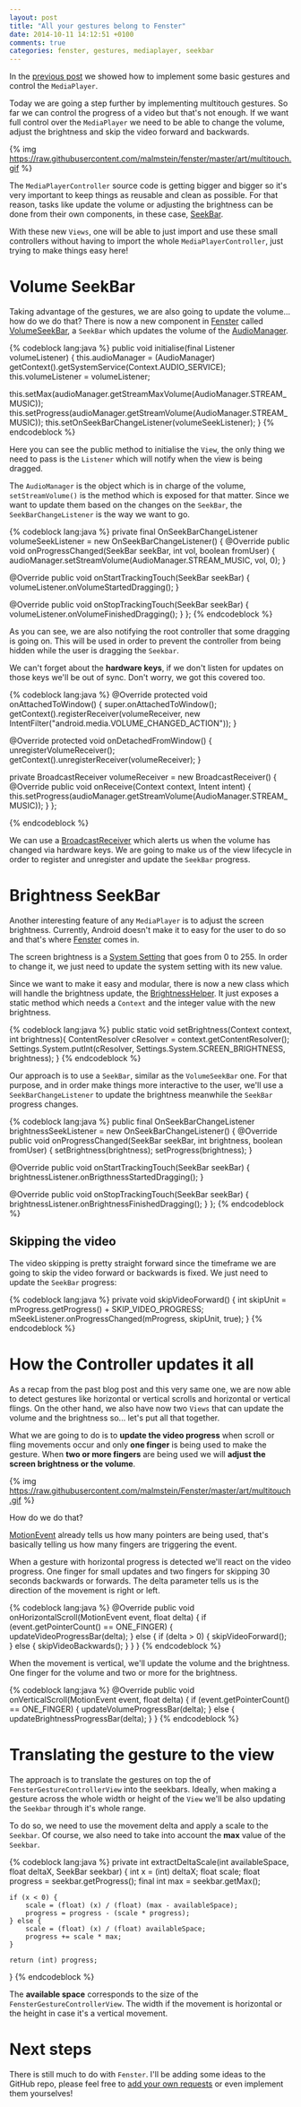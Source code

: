 ```yaml
---
layout: post
title: "All your gestures belong to Fenster"
date: 2014-10-11 14:12:51 +0100
comments: true
categories: fenster, gestures, mediaplayer, seekbar
---
```


In the [previous post](www.malmstein.com/blog/2014/09/21/control-the-media-player-using-gestures/)
we showed how to implement some basic gestures and control the `MediaPlayer`.

Today we are going a step further by implementing multitouch gestures. So far we can
control the progress of a video but that's not enough. If we want full control over the
`MediaPlayer` we need to be able to change the volume, adjust the brightness and skip the
video forward and backwards.

{% img https://raw.githubusercontent.com/malmstein/fenster/master/art/multitouch.gif %}

<!-- more -->

The `MediaPlayerController` source code is getting bigger and bigger so it's very important to keep
things as reusable and clean as possible. For that reason, tasks like update the volume
or adjusting the brightness can be done from their own components, in these case, [SeekBar](http://developer.android.com/reference/android/widget/SeekBar.html).

With these new `Views`, one will be able to just import and use these small controllers without having
to import the whole `MediaPlayerController`, just trying to make things easy here!

# Volume SeekBar

Taking advantage of the gestures, we are also going to update the volume... how do we do that?
There is now a new component in [Fenster](https://github.com/malmstein/fenster) called [VolumeSeekBar](https://github.com/malmstein/fenster),
a `SeekBar` which updates the volume of the [AudioManager](http://developer.android.com/reference/android/media/AudioManager.html).

{% codeblock lang:java %}
public void initialise(final Listener volumeListener) {
  this.audioManager = (AudioManager) getContext().getSystemService(Context.AUDIO_SERVICE);
  this.volumeListener = volumeListener;

  this.setMax(audioManager.getStreamMaxVolume(AudioManager.STREAM_MUSIC));
  this.setProgress(audioManager.getStreamVolume(AudioManager.STREAM_MUSIC));
  this.setOnSeekBarChangeListener(volumeSeekListener);
}
{% endcodeblock %}

Here you can see the public method to initialise the `View`, the only thing we need to pass is
the `Listener` which will notify when the view is being dragged.

The `AudioManager` is the object which is in charge of the volume, `setStreamVolume()` is the
method which is exposed for that matter. Since we want to update them based on the changes
on the `SeekBar`, the `SeekBarChangeListener` is the way we want to go.

{% codeblock lang:java %}
private final OnSeekBarChangeListener volumeSeekListener = new OnSeekBarChangeListener() {
  @Override
  public void onProgressChanged(SeekBar seekBar, int vol, boolean fromUser) {
    audioManager.setStreamVolume(AudioManager.STREAM_MUSIC, vol, 0);
  }

  @Override
  public void onStartTrackingTouch(SeekBar seekBar) {
    volumeListener.onVolumeStartedDragging();
  }

  @Override
  public void onStopTrackingTouch(SeekBar seekBar) {
    volumeListener.onVolumeFinishedDragging();
  }
};
{% endcodeblock %}

As you can see, we are also notifying the root controller that some dragging is going on.
This will be used in order to prevent the controller from being hidden while the user is
dragging the `Seekbar`.

We can't forget about the **hardware keys**, if we don't listen for updates on those keys
we'll be out of sync. Don't worry, we got this covered too.

{% codeblock lang:java %}
@Override
protected void onAttachedToWindow() {
  super.onAttachedToWindow();
  getContext().registerReceiver(volumeReceiver,
    new IntentFilter("android.media.VOLUME_CHANGED_ACTION"));
}

@Override
protected void onDetachedFromWindow() {
  unregisterVolumeReceiver();
  getContext().unregisterReceiver(volumeReceiver);
}

private BroadcastReceiver volumeReceiver = new BroadcastReceiver() {
  @Override
  public void onReceive(Context context, Intent intent) {
      this.setProgress(audioManager.getStreamVolume(AudioManager.STREAM_MUSIC));
  }
};

{% endcodeblock %}

We can use a [BroadcastReceiver](http://developer.android.com/reference/android/content/BroadcastReceiver.html)
which alerts us when the volume has changed via hardware keys. We are going to make us of the view lifecycle
in order to register and unregister and update the `SeekBar` progress.

# Brightness SeekBar

Another interesting feature of any `MediaPlayer` is to adjust the screen brightness.
Currently, Android doesn't make it to easy for the user to do so and that's where [Fenster](https://github.com/malmstein/fenster) comes in.

The screen brightness is a [System Setting](http://developer.android.com/reference/android/provider/Settings.System.html#SCREEN_BRIGHTNESS)
that goes from 0 to 255. In order to change it, we just need to update the system setting with its new value.

Since we want to make it easy and modular, there is now a new class which will handle the
brightness update, the [BrightnessHelper](https://github.com/malmstein/fenster/blob/master/library/src/main/java/com/malmstein/fenster/helper/BrightnessHelper.java).
It just exposes a static method which needs a `Context` and the integer value with the new brightness.

{% codeblock lang:java %}
public static void setBrightness(Context context, int brightness){
  ContentResolver cResolver = context.getContentResolver();
  Settings.System.putInt(cResolver, Settings.System.SCREEN_BRIGHTNESS, brightness);
}
{% endcodeblock %}

Our approach is to use a `SeekBar`, similar as the `VolumeSeekBar` one. For that purpose, and in order make things more interactive
to the user, we'll use a `SeekBarChangeListener` to update the brightness meanwhile the `SeekBar` progress changes.

{% codeblock lang:java %}
public final OnSeekBarChangeListener brightnessSeekListener = new OnSeekBarChangeListener() {
  @Override
  public void onProgressChanged(SeekBar seekBar, int brightness, boolean fromUser) {
    setBrightness(brightness);
    setProgress(brightness);
  }

  @Override
  public void onStartTrackingTouch(SeekBar seekBar) {
    brightnessListener.onBrigthnessStartedDragging();
  }

  @Override
  public void onStopTrackingTouch(SeekBar seekBar) {
    brightnessListener.onBrightnessFinishedDragging();
  }
};
{% endcodeblock %}

## Skipping the video

The video skipping is pretty straight forward since the timeframe we are going to skip the video
forward or backwards is fixed. We just need to update the `SeekBar` progress:

{% codeblock lang:java %}
private void skipVideoForward() {
    int skipUnit = mProgress.getProgress() + SKIP_VIDEO_PROGRESS;
    mSeekListener.onProgressChanged(mProgress, skipUnit, true);
}
{% endcodeblock %}

# How the Controller updates it all

As a recap from the past blog post and this very same one, we are now able to detect gestures like
horizontal or vertical scrolls and horizontal or vertical flings. On the other hand, we also have
now two `Views` that can update the volume and the brightness so... let's put all that
together.

What we are going to do is to **update the video progress** when scroll or fling movements occur
and only **one finger** is being used to make the gesture. When **two or more fingers** are being used we
will **adjust the screen brightness or the volume**.

{% img https://raw.githubusercontent.com/malmstein/Fenster/master/art/multitouch.gif %}

How do we do that?

[MotionEvent](http://developer.android.com/reference/android/view/MotionEvent.html) already tells us
how many pointers are being used, that's basically telling us how many fingers are triggering the
event.

When a gesture with horizontal progress is detected we'll react on the video progress. One finger
for small updates and two fingers for skipping 30 seconds backwards or forwards. The delta parameter
tells us is the direction of the movement is right or left.

{% codeblock lang:java %}
@Override
public void onHorizontalScroll(MotionEvent event, float delta) {
  if (event.getPointerCount() == ONE_FINGER) {
      updateVideoProgressBar(delta);
  } else {
    if (delta > 0) {
        skipVideoForward();
    } else {
        skipVideoBackwards();
    }
  }
}
{% endcodeblock %}

When the movement is vertical, we'll update the volume and the brightness. One finger for the
volume and two or more for the brightness.

{% codeblock lang:java %}
@Override
public void onVerticalScroll(MotionEvent event, float delta) {
  if (event.getPointerCount() == ONE_FINGER) {
      updateVolumeProgressBar(delta);
  } else {
      updateBrightnessProgressBar(delta);
  }
}
{% endcodeblock %}

# Translating the gesture to the view

The approach is to translate the gestures on top the of `FensterGestureControllerView` into the
seekbars. Ideally, when making a gesture across the whole width or height of the `View` we'll
be also updating the `Seekbar` through it's whole range.

To do so, we need to use the movement delta and apply a scale to the `Seekbar`. Of course, we
also need to take into account the **max** value of the `Seekbar`.

{% codeblock lang:java %}
private int extractDeltaScale(int availableSpace, float deltaX, SeekBar seekbar) {
    int x = (int) deltaX;
    float scale;
    float progress = seekbar.getProgress();
    final int max = seekbar.getMax();

    if (x < 0) {
        scale = (float) (x) / (float) (max - availableSpace);
        progress = progress - (scale * progress);
    } else {
        scale = (float) (x) / (float) availableSpace;
        progress += scale * max;
    }

    return (int) progress;
}
{% endcodeblock %}

The **available space** corresponds to the size of the `FensterGestureControllerView`. The width
if the movement is horizontal or the height in case it's a vertical movement.

# Next steps

There is still much to do with `Fenster`. I'll be adding some ideas to the GitHub repo, please feel
free to [add your own requests](https://github.com/malmstein/fenster/issues) or even implement
them yourselves!
